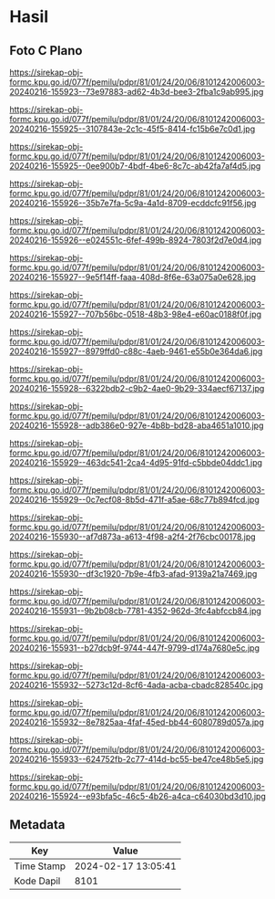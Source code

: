 # Hasil

## Foto C Plano

https://sirekap-obj-formc.kpu.go.id/077f/pemilu/pdpr/81/01/24/20/06/8101242006003-20240216-155923--73e97883-ad62-4b3d-bee3-2fba1c9ab995.jpg

https://sirekap-obj-formc.kpu.go.id/077f/pemilu/pdpr/81/01/24/20/06/8101242006003-20240216-155925--3107843e-2c1c-45f5-8414-fc15b6e7c0d1.jpg

https://sirekap-obj-formc.kpu.go.id/077f/pemilu/pdpr/81/01/24/20/06/8101242006003-20240216-155925--0ee900b7-4bdf-4be6-8c7c-ab42fa7af4d5.jpg

https://sirekap-obj-formc.kpu.go.id/077f/pemilu/pdpr/81/01/24/20/06/8101242006003-20240216-155926--35b7e7fa-5c9a-4a1d-8709-ecddcfc91f56.jpg

https://sirekap-obj-formc.kpu.go.id/077f/pemilu/pdpr/81/01/24/20/06/8101242006003-20240216-155926--e024551c-6fef-499b-8924-7803f2d7e0d4.jpg

https://sirekap-obj-formc.kpu.go.id/077f/pemilu/pdpr/81/01/24/20/06/8101242006003-20240216-155927--9e5f14ff-faaa-408d-8f6e-63a075a0e628.jpg

https://sirekap-obj-formc.kpu.go.id/077f/pemilu/pdpr/81/01/24/20/06/8101242006003-20240216-155927--707b56bc-0518-48b3-98e4-e60ac0188f0f.jpg

https://sirekap-obj-formc.kpu.go.id/077f/pemilu/pdpr/81/01/24/20/06/8101242006003-20240216-155927--8979ffd0-c88c-4aeb-9461-e55b0e364da6.jpg

https://sirekap-obj-formc.kpu.go.id/077f/pemilu/pdpr/81/01/24/20/06/8101242006003-20240216-155928--6322bdb2-c9b2-4ae0-9b29-334aecf67137.jpg

https://sirekap-obj-formc.kpu.go.id/077f/pemilu/pdpr/81/01/24/20/06/8101242006003-20240216-155928--adb386e0-927e-4b8b-bd28-aba4651a1010.jpg

https://sirekap-obj-formc.kpu.go.id/077f/pemilu/pdpr/81/01/24/20/06/8101242006003-20240216-155929--463dc541-2ca4-4d95-91fd-c5bbde04ddc1.jpg

https://sirekap-obj-formc.kpu.go.id/077f/pemilu/pdpr/81/01/24/20/06/8101242006003-20240216-155929--0c7ecf08-8b5d-471f-a5ae-68c77b894fcd.jpg

https://sirekap-obj-formc.kpu.go.id/077f/pemilu/pdpr/81/01/24/20/06/8101242006003-20240216-155930--af7d873a-a613-4f98-a2f4-2f76cbc00178.jpg

https://sirekap-obj-formc.kpu.go.id/077f/pemilu/pdpr/81/01/24/20/06/8101242006003-20240216-155930--df3c1920-7b9e-4fb3-afad-9139a21a7469.jpg

https://sirekap-obj-formc.kpu.go.id/077f/pemilu/pdpr/81/01/24/20/06/8101242006003-20240216-155931--9b2b08cb-7781-4352-962d-3fc4abfccb84.jpg

https://sirekap-obj-formc.kpu.go.id/077f/pemilu/pdpr/81/01/24/20/06/8101242006003-20240216-155931--b27dcb9f-9744-447f-9799-d174a7680e5c.jpg

https://sirekap-obj-formc.kpu.go.id/077f/pemilu/pdpr/81/01/24/20/06/8101242006003-20240216-155932--5273c12d-8cf6-4ada-acba-cbadc828540c.jpg

https://sirekap-obj-formc.kpu.go.id/077f/pemilu/pdpr/81/01/24/20/06/8101242006003-20240216-155932--8e7825aa-4faf-45ed-bb44-6080789d057a.jpg

https://sirekap-obj-formc.kpu.go.id/077f/pemilu/pdpr/81/01/24/20/06/8101242006003-20240216-155933--624752fb-2c77-414d-bc55-be47ce48b5e5.jpg

https://sirekap-obj-formc.kpu.go.id/077f/pemilu/pdpr/81/01/24/20/06/8101242006003-20240216-155924--e93bfa5c-46c5-4b26-a4ca-c64030bd3d10.jpg


## Metadata

| Key        | Value               |
| ---------- | ------------------- |
| Time Stamp | 2024-02-17 13:05:41 |
| Kode Dapil | 8101                |



